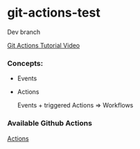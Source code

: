 # git-actions-test

Dev branch

[Git Actions Tutorial Video](https://www.youtube.com/watch?v=R8_veQiYBjI&list=PLy7NrYWoggjxKDRWLqkd4Kbt84XEerHhB&index=9)


### Concepts: 
 - Events
 - Actions

   Events + triggered Actions => Workflows


### Available Github Actions

[Actions](https://github.com/actions)

   
